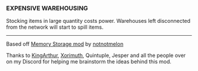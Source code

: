 ### EXPENSIVE WAREHOUSING

Stocking items in large quantity costs power. Warehouses left disconnected from the network will start to spill items.


---

Based off [Memory Storage mod](https://mods.factorio.com/mod/deep-storage-unit) by [notnotmelon](https://mods.factorio.com/user/notnotmelon)

Thanks to [KingArthur](https://mods.factorio.com/user/kingarthur), [Xorimuth](https://mods.factorio.com/user/xorimuth), Quintuple, Jesper and all the people over on my Discord for helping me brainstorm the ideas behind this mod.